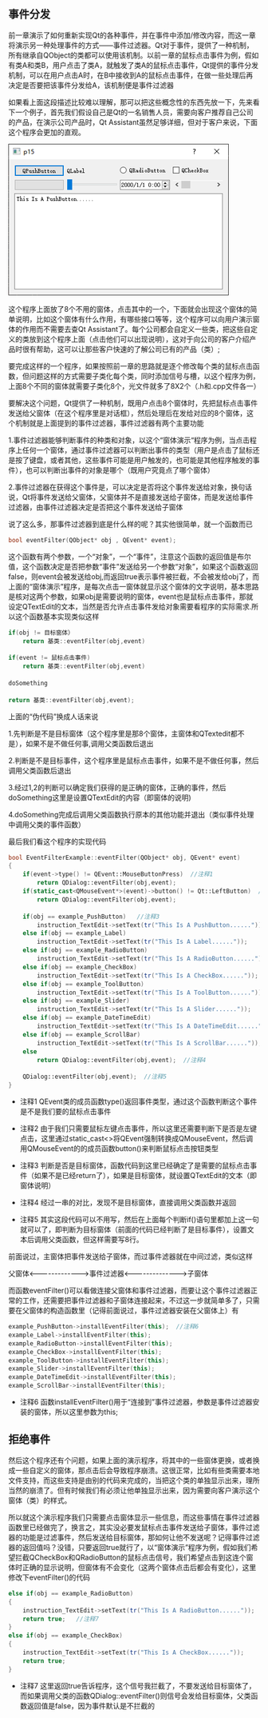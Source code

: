 ## 事件分发

前一章演示了如何重新实现Qt的各种事件，并在事件中添加/修改内容，而这一章将演示另一种处理事件的方式——事件过滤器。Qt对于事件，提供了一种机制，所有继承自QObject的类都可以使用该机制。以前一章的鼠标点击事件为例，假如有类A和类B，用户点击了类A，就触发了类A的鼠标点击事件，Qt提供的事件分发机制，可以在用户点击A时，在B中接收到A的鼠标点击事件，在做一些处理后再决定是否要把该事件分发给A，该机制便是事件过滤器

如果看上面这段描述比较难以理解，那可以把这些概念性的东西先放一下，先来看下一个例子，首先我们假设自己是Qt的一名销售人员，需要向客户推荐自己公司的产品，在演示公司产品时，Qt Assistant虽然足够详细，但对于客户来说，下面这个程序会更加的直观。

![](https://github.com/jxf2008/blog/raw/master/pix/QtNotes/15-1.png)

这个程序上面放了8个不用的窗体，点击其中的一个，下面就会出现这个窗体的简单说明，比如这个窗体有什么作用，有哪些接口等等，这个程序可以向用户演示窗体的作用而不需要去查Qt Assistant了。每个公司都会自定义一些类，把这些自定义的类放到这个程序上面（点击他们可以出现说明），这对于向公司的客户介绍产品时很有帮助，这可以让那些客户快速的了解公司已有的产品（类）;

要完成这样的一个程序，如果按照前一章的思路就是逐个修改每个类的鼠标点击函数，但问题这样的方式需要子类化每个类，同时添加信号与槽，以这个程序为例，上面8个不同的窗体就需要子类化8个，光文件就多了8X2个（.h和.cpp文件各一）

要解决这个问题，Qt提供了一种机制，既用户点击8个窗体时，先把鼠标点击事件发送给父窗体（在这个程序里是对话框），然后处理后在发给对应的8个窗体，这个机制就是上面提到的事件过滤器，事件过滤器有两个主要功能

1.事件过滤器能够判断事件的种类和对象，以这个“窗体演示“程序为例，当点击程序上任何一个窗体，通过事件过滤器可以判断出事件的类型（用户是点击了鼠标还是按了键盘，或者其他，这些事件可能是用户触发的，也可能是其他程序触发的事件），也可以判断出事件的对象是哪个（既用户究竟点了哪个窗体）

2.事件过滤器在获得这个事件是，可以决定是否将这个事件发送给对象，换句话说，Qt将事件发送给父窗体，父窗体并不是直接发送给子窗体，而是发送给事件过滤器，由事件过滤器决定是否把这个事件发送给子窗体

说了这么多，那事件过滤器到底是什么样的呢？其实他很简单，就一个函数而已
```c++
bool eventFilter(QObject* obj , QEvent* event);
```
这个函数有两个参数，一个“对象”，一个“事件”，注意这个函数的返回值是布尔值，这个函数决定是否把参数“事件”发送给另一个参数“对象”，如果这个函数返回false，则event会被发送给obj,而返回true表示事件被拦截，不会被发给obj了，而上面的“窗体演示”程序，是每次点击一窗体就显示这个窗体的文字说明，基本思路是核对这两个参数，如果obj是需要说明的窗体，event也是鼠标点击事件，那就设定QTextEdit的文本，当然是否允许点击事件发给对象需要看程序的实际需求.所以这个函数基本实现类似这样

```c++
if(obj != 目标窗体）
    return 基类::eventFilter(obj,event)

if(event != 鼠标点击事件)
    return 基类::eventFilter(obj,event)

doSomething

return 基类::eventFilter(obj,event);
```
上面的“伪代码”换成人话来说

1.先判断是不是目标窗体（这个程序里是那8个窗体，主窗体和QTextedit都不是），如果不是不做任何事,调用父类函数后退出

2.判断是不是目标事件，这个程序里是鼠标点击事件，如果不是不做任何事，然后调用父类函数后退出

3.经过1,2的判断可以确定我们获得的是正确的窗体，正确的事件，然后doSomething这里是设置QTextEdit的内容（即窗体的说明)

4.doSomething完成后调用父类函数执行原本的其他功能并退出（类似事件处理中调用父类的事件函数）

最后我们看这个程序的实现代码
```c++
bool EventFilterExample::eventFilter(QObject* obj, QEvent* event)
{
    if(event->type() != QEvent::MouseButtonPress)  //注释1
        return QDialog::eventFilter(obj,event);
    if(static_cast<QMouseEvent*>(event)->button() != Qt::LeftButton)  //注释2
        return QDialog::eventFilter(obj,event);
 
    if(obj == example_PushButton)   //注释3
        instruction_TextEdit->setText(tr("This Is A PushButton......"));
    else if(obj == example_Label)
        instruction_TextEdit->setText(tr("This Is A Label......"));
    else if(obj == example_RadioButton)
        instruction_TextEdit->setText(tr("This Is A RadioButton......"));
    else if(obj == example_CheckBox)
        instruction_TextEdit->setText(tr("This Is A CheckBox......"));
    else if(obj == example_ToolButton)
        instruction_TextEdit->setText(tr("This Is A ToolButton......"));
    else if(obj == example_Slider)
        instruction_TextEdit->setText(tr("This Is A Slider......"));
    else if(obj == example_DateTimeEdit)
        instruction_TextEdit->setText(tr("This Is A DateTimeEdit......"));
    else if(obj == example_ScrollBar)
        instruction_TextEdit->setText(tr("This Is A ScrollBar......"));
    else
        return QDialog::eventFilter(obj,event);  //注释4
 
    QDialog::eventFilter(obj,event);  //注释5
}
```
+ 注释1 QEvent类的成员函数type()返回事件类型，通过这个函数判断这个事件是不是我们要的鼠标点击事件

+ 注释2 由于我们只需要鼠标左键点击事件，所以这里还需要判断下是否是左键点击，这里通过static_cast<>将QEvent强制转换成QMouseEvent，然后调用QMouseEvent的的成员函数button()来判断鼠标点击按钮类型

+ 注释3 判断是否是目标窗体，函数代码到这里已经确定了是需要的鼠标点击事件（如果不是已经return了），如果是目标窗体，就设置QTextEdit的文本（即窗体说明）

+ 注释4 经过一串的对比，发现不是目标窗体，直接调用父类函数并返回

+ 注释5 其实这段代码可以不用写，然后在上面每个判断if()语句里都加上这一句就可以了，即判断为目标窗体（前面的代码已经判断了是目标事件），设置文本后调用父类函数，但这样需要写8行。

前面说过，主窗体把事件发送给子窗体，而过事件滤器就在中间过滤，类似这样

父窗体<------------->事件过滤器<-------------->子窗体

而函数eventFilter()可以看做连接父窗体和事件过滤器，而要让这个事件过滤器正常的工作，还需要把事件过滤器和子窗体连接起来，不过这一步就简单多了，只需要在父窗体的构造函数里（记得前面说过，事件过滤器安装在父窗体上）有
```c++
example_PushButton->installEventFilter(this);  //注释6
example_Label->installEventFilter(this);
example_RadioButton->installEventFilter(this);
example_CheckBox->installEventFilter(this);
example_ToolButton->installEventFilter(this);
example_Slider->installEventFilter(this);
example_DateTimeEdit->installEventFilter(this);
example_ScrollBar->installEventFilter(this);
```
+ 注释6 函数installEventFilter()用于“连接到”事件过滤器，参数是事件过滤器安装的窗体，所以这里参数为this;

## 拒绝事件

然后这个程序还有个问题，如果上面的演示程序，将其中的一些窗体更换，或者换成一些自定义的窗体，那点击后会导致程序崩溃。这很正常，比如有些类需要本地文件支持，而这些支持是由别的代码来完成的，当把这个类的单独显示出来，理所当然的崩溃了。但有时候我们有必须让他单独显示出来，因为需要向客户演示这个窗体（类）的样式。

所以就这个演示程序我们只需要点击窗体显示一些信息，而这些事情在事件过滤器函数里已经做完了，换言之，其实没必要发鼠标点击事件发送给子窗体，事件过滤器的功能是过滤事件，然后发送给目标窗体，那如何让他不发送呢？记得事件过滤器的返回值吗？没错，只要返回true就行了，以“窗体演示”程序为例，假如我们希望拦截QCheckBox和QRadioButton的鼠标点击信号，我们希望点击到这连个窗体时正确的显示说明，但窗体有不会变化（这两个窗体点击后都会有变化），这里修改下eventFilter()的代码
```c++
else if(obj == example_RadioButton)
{
    instruction_TextEdit->setText(tr("This Is A RadioButton......"));
    return true;   //注释7
}
else if(obj == example_CheckBox)
{
    instruction_TextEdit->setText(tr("This Is A CheckBox......"));
    return true;
}
```
+ 注释7 这里返回true告诉程序，这个信号我拦截了，不要发送给目标窗体了，而如果调用父类的函数QDialog::eventFilter()则信号会发给目标窗体，父类函数返回值是false，因为事件默认是不拦截的



